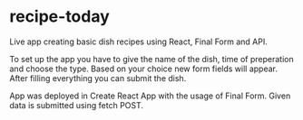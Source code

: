 # recipe-today
Live app creating basic dish recipes using React, Final Form and API.

To set up the app you have to give the name of the dish, time of preperation and choose the type. 
Based on your choice new form fields will appear.
After filling everything you can submit the dish.

App was deployed in Create React App with the usage of Final Form. Given data is submitted using fetch POST.
